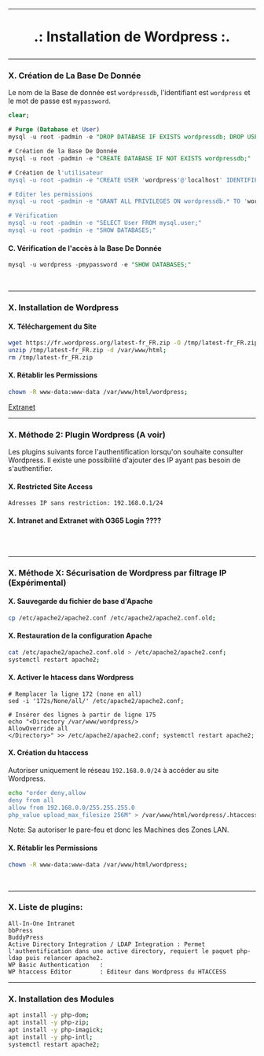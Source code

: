 -----------------------------------------------------------------------------------------------------------------------------------------------------------------------------------
# <p align='center'>.: Installation de Wordpress :.</p>


-----------------------------------------------------------------------------------------------------------------------------------------------------------------------------------
### X. Création de La Base De Donnée
Le nom de la Base de donnée est `wordpressdb`, l'identifiant est `wordpress` et le mot de passe est `mypassword`.

```sql
clear;

# Purge (Database et User)
mysql -u root -padmin -e "DROP DATABASE IF EXISTS wordpressdb; DROP USER IF EXISTS 'wordpress'@'localhost';"

# Création de la Base De Donnée
mysql -u root -padmin -e "CREATE DATABASE IF NOT EXISTS wordpressdb;"

# Création de l'utilisateur
mysql -u root -padmin -e "CREATE USER 'wordpress'@'localhost' IDENTIFIED BY 'mypassword';"

# Editer les permissions
mysql -u root -padmin -e "GRANT ALL PRIVILEGES ON wordpressdb.* TO 'wordpress'@'localhost';FLUSH PRIVILEGES;"

# Vérification
mysql -u root -padmin -e "SELECT User FROM mysql.user;"
mysql -u root -padmin -e "SHOW DATABASES;"
```

#### C. Vérification de l'accès à la Base De Donnée
```sql
mysql -u wordpress -pmypassword -e "SHOW DATABASES;"
```
<br />

-----------------------------------------------------------------------------------------------------------------------------------------------------------------------------------
### X. Installation de Wordpress
#### X. Téléchargement du Site
```bash
wget https://fr.wordpress.org/latest-fr_FR.zip -O /tmp/latest-fr_FR.zip;
unzip /tmp/latest-fr_FR.zip -d /var/www/html;
rm /tmp/latest-fr_FR.zip
```

#### X. Rétablir les Permissions
```bash
chown -R www-data:www-data /var/www/html/wordpress;
```


[Extranet](https://www.tubbydev.com/2015/06/faire-un-extranet-intranet-avec-wordpress.html?fbclid=IwAR1s2c2K3M588OnnHqewrT1Baml5ZjrjpySKqlyu1VHmJZwLfXNL-QmpWWQ)

-----------------------------------------------------------------------------------------------------------------------------------------------------------------------------------
### X. Méthode 2: Plugin Wordpress (A voir)
Les plugins suivants force l'authentification lorsqu'on souhaite consulter Wordpress. Il existe une possibilité d'ajouter des IP ayant pas besoin de s'authentifier.
#### X. Restricted Site Access
```
Adresses IP sans restriction: 192.168.0.1/24
```
 
#### X. Intranet and Extranet with O365 Login ????
```
```

<br />

-----------------------------------------------------------------------------------------------------------------------------------------------------------------------------------
### X. Méthode X: Sécurisation de Wordpress par filtrage IP (Expérimental)

#### X. Sauvegarde du fichier de base d'Apache
```bash
cp /etc/apache2/apache2.conf /etc/apache2/apache2.conf.old;
```

#### X. Restauration de la configuration Apache
```bash
cat /etc/apache2/apache2.conf.old > /etc/apache2/apache2.conf;
systemctl restart apache2;
```

#### X. Activer le htacess dans Wordpress
```
# Remplacer la ligne 172 (none en all)
sed -i '172s/None/all/' /etc/apache2/apache2.conf;

# Insérer des lignes à partir de ligne 175
echo "<Directory /var/www/wordpress/>
AllowOverride all
</Directory>" >> /etc/apache2/apache2.conf; systemctl restart apache2;
```

#### X. Création du htaccess
Autoriser uniquement le réseau `192.168.0.0/24` à accéder au site Wordpress.
```bash
echo "order deny,allow
deny from all
allow from 192.168.0.0/255.255.255.0
php_value upload_max_filesize 256M" > /var/www/html/wordpress/.htaccess;
```

Note: Sa autoriser le pare-feu et donc les Machines des Zones LAN.

#### X. Rétablir les Permissions
```bash
chown -R www-data:www-data /var/www/html/wordpress;
```

<br />



-----------------------------------------------------------------------------------------------------------------------------------------------------------------------------------
### X. Liste de plugins:
```
All-In-One Intranet
bbPress
BuddyPress
Active Directory Integration / LDAP Integration : Permet l'authentification dans une active directory, requiert le paquet php-ldap puis relancer apache2.
WP Basic Authentication   :
WP htaccess Editor        : Editeur dans Wordpress du HTACCESS
```

-----------------------------------------------------------------------------------------------------------------------------------------------------------------------------------
### X. Installation des Modules
```bash
apt install -y php-dom;
apt install -y php-zip;
apt install -y php-imagick;
apt install -y php-intl;
systemctl restart apache2;
```
